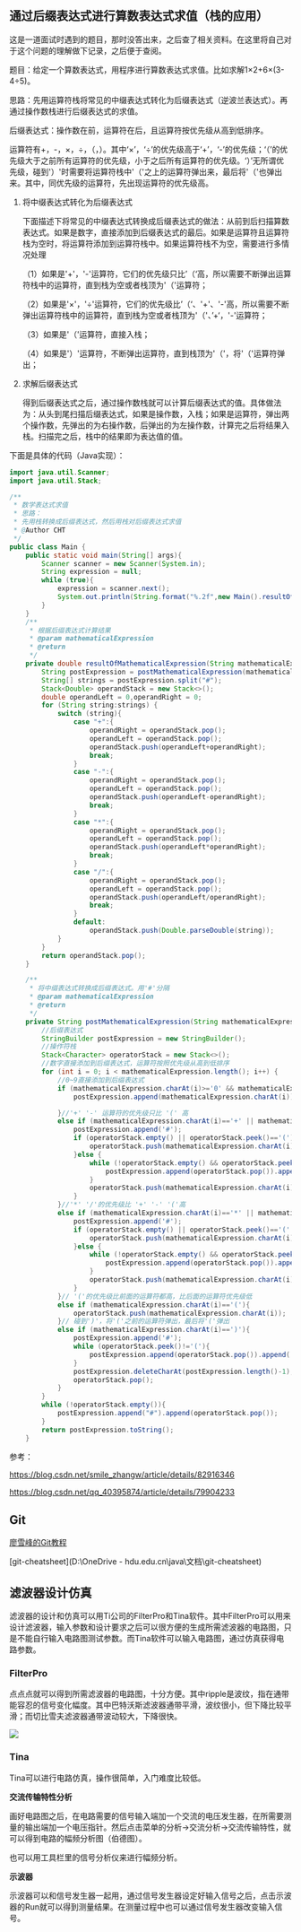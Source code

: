 ## 通过后缀表达式进行算数表达式求值（栈的应用）

这是一道面试时遇到的题目，那时没答出来，之后查了相关资料。在这里将自己对于这个问题的理解做下记录，之后便于查阅。

题目：给定一个算数表达式，用程序进行算数表达式求值。比如求解1×2+6×(3-4÷5)。

思路：先用运算符栈将常见的中缀表达式转化为后缀表达式（逆波兰表达式）。再通过操作数栈进行后缀表达式的求值。

后缀表达式：操作数在前，运算符在后，且运算符按优先级从高到低排序。

运算符有+，-，×，÷，（，）。其中‘×’，‘÷’的优先级高于‘+’，‘-’的优先级；‘（’的优先级大于之前所有运算符的优先级，小于之后所有运算符的优先级。‘）’无所谓优先级，碰到'）'时需要将运算符栈中'（'之上的运算符弹出来，最后将'（'也弹出来。其中，同优先级的运算符，先出现运算符的优先级高。

1. 将中缀表达式转化为后缀表达式

   下面描述下将常见的中缀表达式转换成后缀表达式的做法：从前到后扫描算数表达式。如果是数字，直接添加到后缀表达式的最后。如果是运算符且运算符栈为空时，将运算符添加到运算符栈中。如果运算符栈不为空，需要进行多情况处理

   （1）如果是'+'，'-'运算符，它们的优先级只比’（‘高，所以需要不断弹出运算符栈中的运算符，直到栈为空或者栈顶为'（'运算符；

   （2）如果是'×'，'÷'运算符，它们的优先级比’（‘、'+'、'-'高，所以需要不断弹出运算符栈中的运算符，直到栈为空或者栈顶为'（'、’+‘，'-'运算符；

   （3）如果是'（'运算符，直接入栈；

   （4）如果是'）'运算符，不断弹出运算符，直到栈顶为'（'，将'（'运算符弹出；

2. 求解后缀表达式

   得到后缀表达式之后，通过操作数栈就可以计算后缀表达式的值。具体做法为：从头到尾扫描后缀表达式，如果是操作数，入栈；如果是运算符，弹出两个操作数，先弹出的为右操作数，后弹出的为左操作数，计算完之后将结果入栈。扫描完之后，栈中的结果即为表达值的值。

下面是具体的代码（Java实现）：

```java
import java.util.Scanner;
import java.util.Stack;

/**
 * 数学表达式求值
 * 思路：
 * 先用栈转换成后缀表达式，然后用栈对后缀表达式求值
 * @Author CHT
 */
public class Main {
    public static void main(String[] args){
        Scanner scanner = new Scanner(System.in);
        String expression = null;
        while (true){
            expression = scanner.next();
            System.out.println(String.format("%.2f",new Main().resultOfMathematicalExpression(expression)));
        }
    }
    /**
     * 根据后缀表达式计算结果
     * @param mathematicalExpression
     * @return
     */
    private double resultOfMathematicalExpression(String mathematicalExpression){
        String postExpression = postMathematicalExpression(mathematicalExpression);
        String[] strings = postExpression.split("#");
        Stack<Double> operandStack = new Stack<>();
        double operandLeft = 0,operandRight = 0;
        for (String string:strings) {
            switch (string){
                case "+":{
                    operandRight = operandStack.pop();
                    operandLeft = operandStack.pop();
                    operandStack.push(operandLeft+operandRight);
                    break;
                }
                case "-":{
                    operandRight = operandStack.pop();
                    operandLeft = operandStack.pop();
                    operandStack.push(operandLeft-operandRight);
                    break;
                }
                case "*":{
                    operandRight = operandStack.pop();
                    operandLeft = operandStack.pop();
                    operandStack.push(operandLeft*operandRight);
                    break;
                }
                case "/":{
                    operandRight = operandStack.pop();
                    operandLeft = operandStack.pop();
                    operandStack.push(operandLeft/operandRight);
                    break;
                }
                default:
                    operandStack.push(Double.parseDouble(string));
            }
        }
        return operandStack.pop();
    }

    /**
     * 将中缀表达式转换成后缀表达式。用'#'分隔
     * @param mathematicalExpression
     * @return
     */
    private String postMathematicalExpression(String mathematicalExpression){
        //后缀表达式
        StringBuilder postExpression = new StringBuilder();
        //操作符栈
        Stack<Character> operatorStack = new Stack<>();
        //数字直接添加到后缀表达式，运算符按照优先级从高到低排序
        for (int i = 0; i < mathematicalExpression.length(); i++) {
            //0~9直接添加到后缀表达式
            if (mathematicalExpression.charAt(i)>='0' && mathematicalExpression.charAt(i)<='9'){
                postExpression.append(mathematicalExpression.charAt(i));

            }//'+' '-' 运算符的优先级只比 '(' 高
            else if (mathematicalExpression.charAt(i)=='+' || mathematicalExpression.charAt(i)=='-'){
                postExpression.append('#');
                if (operatorStack.empty() || operatorStack.peek()=='('){
                    operatorStack.push(mathematicalExpression.charAt(i));
                }else {
                    while (!operatorStack.empty() && operatorStack.peek()!='('){
                        postExpression.append(operatorStack.pop()).append('#');
                    }
                    operatorStack.push(mathematicalExpression.charAt(i));
                }
            }//'*' '/'的优先级比 '+' '-' '('高
            else if (mathematicalExpression.charAt(i)=='*' || mathematicalExpression.charAt(i)=='/'){
                postExpression.append('#');
                if (operatorStack.empty() || operatorStack.peek()=='(' || operatorStack.peek()=='+' || operatorStack.peek()=='-'){
                    operatorStack.push(mathematicalExpression.charAt(i));
                }else {
                    while (!operatorStack.empty() && operatorStack.peek()!='(' && operatorStack.peek()!='+' && operatorStack.peek()!='-'){
                        postExpression.append(operatorStack.pop()).append('#');
                    }
                    operatorStack.push(mathematicalExpression.charAt(i));
                }
            }// '('的优先级比前面的运算符都高，比后面的运算符优先级低
            else if (mathematicalExpression.charAt(i)=='('){
                operatorStack.push(mathematicalExpression.charAt(i));
            }// 碰到')'，将'('之前的运算符弹出，最后将'('弹出
            else if (mathematicalExpression.charAt(i)==')'){
                postExpression.append('#');
                while (operatorStack.peek()!='('){
                    postExpression.append(operatorStack.pop()).append('#');
                }
                postExpression.deleteCharAt(postExpression.length()-1);
                operatorStack.pop();
            }
        }
        while (!operatorStack.empty()){
            postExpression.append("#").append(operatorStack.pop());
        }
        return postExpression.toString();
    }
```

参考：

https://blog.csdn.net/smile_zhangw/article/details/82916346

https://blog.csdn.net/qq_40395874/article/details/79904233

## Git

[廖雪峰的Git教程](https://www.liaoxuefeng.com/wiki/896043488029600)

[git-cheatsheet](D:\OneDrive - hdu.edu.cn\java\文档\git-cheatsheet)

## 滤波器设计仿真

滤波器的设计和仿真可以用Ti公司的FilterPro和Tina软件。其中FilterPro可以用来设计滤波器，输入参数和设计要求之后可以很方便的生成所需滤波器的电路图，只是不能自行输入电路图测试参数。而Tina软件可以输入电路图，通过仿真获得电路参数。

### FilterPro 

点点点就可以得到所需滤波器的电路图，十分方便。其中ripple是波纹，指在通带能容忍的信号变化幅度。其中巴特沃斯滤波器通带平滑，波纹很小，但下降比较平滑；而切比雪夫滤波器通带波动较大，下降很快。

![](http://ww1.sinaimg.cn/large/005DF9Qily1g2si8qxa0pj30m80go75o.jpg)

### Tina

Tina可以进行电路仿真，操作很简单，入门难度比较低。

**交流传输特性分析**

画好电路图之后，在电路需要的信号输入端加一个交流的电压发生器，在所需要测量的输出端加一个电压指针。然后点击菜单的分析->交流分析->交流传输特性，就可以得到电路的幅频分析图（伯德图）。

也可以用工具栏里的信号分析仪来进行幅频分析。

**示波器**

示波器可以和信号发生器一起用，通过信号发生器设定好输入信号之后，点击示波器的Run就可以得到测量结果。在测量过程中也可以通过信号发生器改变输入信号。